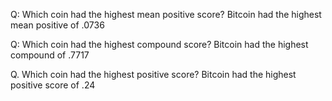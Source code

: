 Q: Which coin had the highest mean positive score?
    Bitcoin had the highest mean positive of .0736
    
Q: Which coin had the highest compound score?
    Bitcoin had the highest compound of .7717
    
Q. Which coin had the highest positive score?
    Bitcoin had the highest positive score of .24
